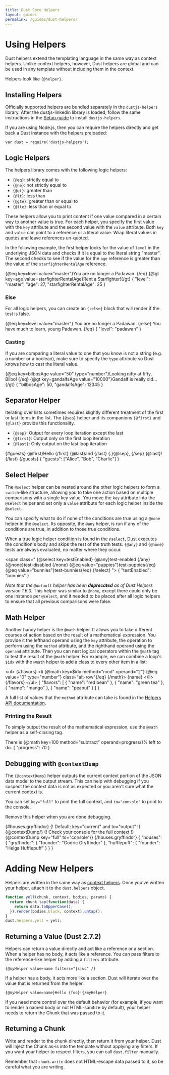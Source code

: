 ```yaml
---
title: Dust Core Helpers
layout: guides
permalink: /guides/dust-helpers/
---
```


# Using Helpers

Dust helpers extend the templating language in the same way as context helpers. Unlike context helpers, however, Dust helpers are global and can be used in any template without including them in the context.

Helpers look like `{@helper}`.

## Installing Helpers

Officially supported helpers are bundled separately in the `dustjs-helpers` library. After the dustjs-linkedin library is loaded, follow the same instructions in the [Setup guide](/guides/setup/) to install `dustjs-helpers`.

If you are using Node.js, then you can require the helpers directly and get back a Dust instance with the helpers preloaded:

```
var dust = require('dustjs-helpers');
```

## Logic Helpers

The helpers library comes with the following logic helpers:

* `{@eq}`: strictly equal to
* `{@ne}`: not strictly equal to
* `{@gt}`: greater than
* `{@lt}`: less than
* `{@gte}`: greater than or equal to
* `{@lte}`: less than or equal to

These helpers allow you to print content if one value compared in a certain way to another value is true. For each helper, you specify the first value with the `key` attribute and the second value with the `value` attribute. Both `key` and `value` can point to a reference or a literal value. Wrap literal values in quotes and leave references un-quoted.

In the following example, the first helper looks for the value of `level` in the underlying JSON data and checks if it is equal to the literal string "master". The second checks to see if the value for the `age` reference is greater than the value of the `starfighterRentalAge` reference.

<dust-demo templatename="helpers_logic">
<dust-demo-template showtemplatename="true">
{@eq key=level value="master"}You are no longer a Padawan. {/eq}
{@gt key=age value=starfighterRentalAge}Rent a Starfighter!{/gt}
</dust-demo-template>
<dust-demo-json>
{
  "level": "master",
  "age": 27,
  "starfighterRentalAge": 25
}
</dust-demo-json>
</dust-demo>

### Else

For all logic helpers, you can create an `{:else}` block that will render if the test is false.

<dust-demo templatename="helpers_else">
<dust-demo-template showtemplatename="true">
{@eq key=level value="master"}
  You are no longer a Padawan.
{:else}
  You have much to learn, young Padawan.
{/eq}
</dust-demo-template>
<dust-demo-json>
{
  "level": "padawan"
}
</dust-demo-json>
</dust-demo>

### Casting

If you are comparing a literal value to one that you know is not a string (e.g. a number or a boolean), make sure to specify the `type` attribute so Dust knows how to cast the literal value.

<dust-demo templatename="helpers_casting">
<dust-demo-template showtemplatename="true">
{@eq key=bilbosAge value="50" type="number"}Looking nifty at fifty, Bilbo! {/eq}
{@gt key=gandalfsAge value="10000"}Gandalf is really old...{/gt}
</dust-demo-template>
<dust-demo-json>
{
  "bilbosAge": 50,
  "gandalfsAge": 12345
}
</dust-demo-json>
</dust-demo>

## Separator Helper

Iterating over lists sometimes requires slightly different treatment of the first or last items in the list. The `{@sep}` helper and its companions `{@first}` and `{@last}` provide this functionality.

* `{@sep}`: Output for every loop iteration except the last
* `{@first}`: Output only on the first loop iteration
* `{@last}`: Only output on the last loop iteration

<dust-demo templateName="grammatical-correctness">
<dust-demo-template showTemplateName="true">
{#guests}
  {@first}Hello {/first}
  {@last}and {/last}
  {.}{@sep}, {/sep}
  {@last}!{/last}
{/guests}
</dust-demo-template>
<dust-demo-json>
{
  "guests": ["Alice", "Bob", "Charlie"]
}
</dust-demo-json>
</dust-demo>

## Select Helper

The `@select` helper can be nested around the other logic helpers to form a `switch`-like structure, allowing you to take one action based on multiple comparisons with a single key value. You move the `key` attribute into the `@select` helper and set only a `value` attribute for each logic helper inside the `@select`.

You can specify what to do if none of the conditions are true using a `@none` helper in the `@select`. Its opposite, the `@any` helper, is run if any of the conditions are true, in addition to those true conditions.

When a true logic helper condition is found in the `@select`, Dust executes the condition's body and skips the rest of the truth tests. `{@any}` and `{@none}` tests are always evaluated, no matter where they occur.

<dust-demo templatename="helpers_select">
<dust-demo-template showtemplatename="true">
&lt;span class="
  {@select key=testEnabled}
    {@any}test-enabled {/any}
    {@none}test-disabled {/none}
    {@eq value="puppies"}test-puppies{/eq}
    {@eq value="bunnies"}test-bunnies{/eq}
  {/select}
"&gt;
</dust-demo-template>
<dust-demo-json>
{
  "testEnabled": "bunnies"
}
</dust-demo-json>
</dust-demo>

*Note that the `@default` helper has been* ***deprecated*** *as of Dust Helpers version 1.6.0.* This helper was similar to `@none`, except there could only be one instance per `@select`, and it needed to be placed after all logic helpers to ensure that all previous comparisons were false.

## Math Helper

Another handy helper is the `@math` helper. It allows you to take different courses of action based on the result of a mathematical expression. You provide it the lefthand operand using the `key` attribute, the operation to perform using the `method` attribute, and the righthand operand using the `operand` attribute. Then you can nest logical operators within the `@math` tag to test the result of the `@math` helper. For example, we can combine a loop's `$idx` with the `@math` helper to add a class to every other item in a list:

<dust-demo templatename="helpers_math">
<dust-demo-template showtemplatename="true">
&lt;ul&gt;
  {#flavors}
    &lt;li
      {@math key=$idx method="mod" operand="2"}
        {@eq value="0" type="number"} class="alt-row"{/eq}
      {/math}&gt;
      {name}
    &lt;/li&gt;
  {/flavors}
&lt;/ul&gt;
</dust-demo-template>
<dust-demo-json>
{
  "flavors": [
    { "name": "red bean" },
    { "name": "green tea" },
    { "name": "mango" },
    { "name": "peanut" }
  ]
}
</dust-demo-json>
</dust-demo>

A full list of values that the `method` attribute can take is found in the [Helpers API documentation](/docs/helpers-api/).

### Printing the Result

To simply output the result of the mathematical expression, use the `@math` helper as a self-closing tag.

<dust-demo templatename="helpers_math_output">
<dust-demo-template showtemplatename="true">
There is {@math key=100 method="subtract" operand=progress/}% left to do.
</dust-demo-template>
<dust-demo-json>
{
  "progress": 70
}
</dust-demo-json>
</dust-demo>

## Debugging with `@contextDump`

The `{@contextDump}` helper outputs the current context portion of the JSON data model to the output stream. This can help with debugging if you suspect the context data is not as expected or you aren't sure what the current context is.

You can set `key="full"` to print the full context, and `to="console"` to print to the console.

Remove this helper when you are done debugging.

<dust-demo templatename="helpers_contextdump">
<dust-demo-template showtemplatename="true">
{#houses.gryffindor}
  {! Default: key="current" and to="output" !}
  {@contextDump/}
  {! Check your console for the full context !}
  {@contextDump key="full" to="console"/}
{/houses.gryffindor}
</dust-demo-template>
<dust-demo-json>
{
  "houses": {
    "gryffindor": {
      "founder": "Godric Gryffindor"
    },
    "hufflepuff": {
      "founder": "Helga Hufflepuff"
    }
  }
}
</dust-demo-json>
</dust-demo>

# Adding New Helpers

Helpers are written in the same way as [context helpers](/guides/context-helpers). Once you've written your helper, attach it to the `dust.helpers` object.

```js
function yell(chunk, context, bodies, params) {
  return chunk.tap(function(data) {
    return data.toUpperCase();
  }).render(bodies.block, context).untap();
}
dust.helpers.yell = yell;
```

## Returning a Value (Dust 2.7.2)

Helpers can return a value directly and act like a reference or a section. When a helper has no body, it acts like a reference. You can pass filters to the reference-like helper by adding a `filters` attribute.

    {@myHelper value=name filters="|s|uc" /}

If a helper has a body, it acts more like a section. Dust will iterate over the value that is returned from the helper.

    {@myHelper value=name}Hello {foo}!{/myHelper}

If you need more control over the default behavior (for example, if you want to render a named body or not HTML-sanitize by default), your helper needs to return the Chunk that was passed to it.

## Returning a Chunk

Write and render to the chunk directly, then return it from your helper. Dust will inject the Chunk as-is into the template without applying any filters. If you want your helper to respect filters, you can call `dust.filter` manually.

Remember that `chunk.write` does not HTML-escape data passed to it, so be careful what you are writing.
